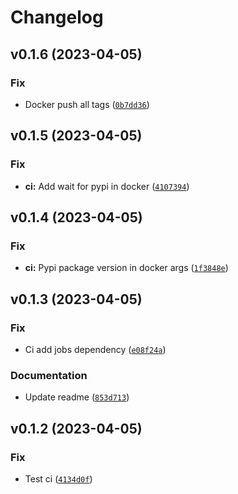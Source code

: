 # Changelog

<!--next-version-placeholder-->

## v0.1.6 (2023-04-05)
### Fix
* Docker push all tags ([`0b7dd36`](https://github.com/karma-git/h-cli/commit/0b7dd3629c22bd02700ad6e32680b46b2b17742f))

## v0.1.5 (2023-04-05)
### Fix
* **ci:** Add wait for pypi in docker ([`4107394`](https://github.com/karma-git/h-cli/commit/41073949ea947615d852433261e6148d1257ebc1))

## v0.1.4 (2023-04-05)
### Fix
* **ci:** Pypi package version in docker args ([`1f3848e`](https://github.com/karma-git/h-cli/commit/1f3848ec7ffbedf4e8567e2d5b123640ab71b560))

## v0.1.3 (2023-04-05)
### Fix
* Ci add jobs dependency ([`e08f24a`](https://github.com/karma-git/h-cli/commit/e08f24a2c2995800b2c15ef0157e99f488a7be3f))

### Documentation
* Update readme ([`853d713`](https://github.com/karma-git/h-cli/commit/853d713adf593151dcb2ef89a6cd1234327cdf36))

## v0.1.2 (2023-04-05)
### Fix
* Test ci ([`4134d0f`](https://github.com/karma-git/h-cli/commit/4134d0fb663287a98c1cb10bf5f904c65ea35529))
